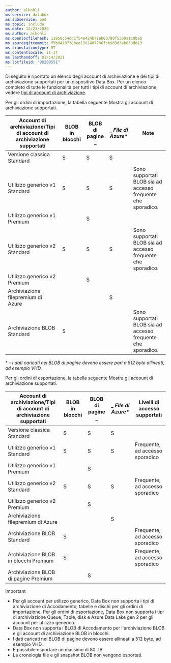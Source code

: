 ```yaml
---
author: alkohli
ms.service: databox
ms.subservice: pod
ms.topic: include
ms.date: 12/23/2020
ms.author: alkohli
ms.openlocfilehash: 11958c54dd1f54e424b71eb00780f5309a1c0bab
ms.sourcegitcommit: f5b8410738bee1381407786fcb9d3d3ab838d813
ms.translationtype: MT
ms.contentlocale: it-IT
ms.lasthandoff: 01/14/2021
ms.locfileid: "98209551"
---
```

Di seguito è riportato un elenco degli account di archiviazione e dei tipi di archiviazione supportati per un dispositivo Data Box. Per un elenco completo di tutte le funzionalità per tutti i tipi di account di archiviazione, vedere [tipi di account di archiviazione](../articles/storage/common/storage-account-overview.md#types-of-storage-accounts).

Per gli ordini di importazione, la tabella seguente Mostra gli account di archiviazione supportati.

| **Account di archiviazione/Tipi di account di archiviazione supportati** | **BLOB in blocchi** |**BLOB di pagine** _ |_ *File di Azure** |**Note**|
| --- | --- | -- | -- | -- |
| Versione classica Standard | S | S | S |
| Utilizzo generico v1 Standard  | S | S | S | Sono supportati BLOB sia ad accesso frequente che sporadico.|
| Utilizzo generico v1 Premium  |  | S| | |
| Utilizzo generico v2 Standard  | S | S | S | Sono supportati BLOB sia ad accesso frequente che sporadico.|
| Utilizzo generico v2 Premium  |  |S | | |
| Archiviazione filepremium di Azure |  |  | S |  |  
| Archiviazione BLOB Standard |S | | |Sono supportati BLOB sia ad accesso frequente che sporadico. |

\* *- I dati caricati nei BLOB di pagine devono essere pari a 512 byte allineati, ad esempio VHD.*

Per gli ordini di esportazione, la tabella seguente Mostra gli account di archiviazione supportati.

| **Account di archiviazione/Tipi di account di archiviazione supportati** | **BLOB in blocchi** |**BLOB di pagine** _ |_ *File di Azure** |**Livelli di accesso supportati**|
| --- | --- | -- | -- | -- |
| Versione classica Standard | S | S | S | |
| Utilizzo generico v1 Standard  | S | S | S | Frequente, ad accesso sporadico|
| Utilizzo generico v1 Premium  |  | S| | |
| Utilizzo generico v2 Standard  | S | S | S | Frequente, ad accesso sporadico|
| Utilizzo generico v2 Premium  |  |S | | |
| Archiviazione filepremium di Azure |  |  | S |  |
| Archiviazione BLOB Standard |S | | |Frequente, ad accesso sporadico |
| Archiviazione BLOB in blocchi Premium |S | | |Frequente, ad accesso sporadico |
| Archiviazione BLOB di pagine Premium | |S | | |

> [!IMPORTANT]
> - Per gli account per utilizzo generico, Data Box non supporta i tipi di archiviazione di Accodamento, tabelle e dischi per gli ordini di importazione. Per gli ordini di esportazione, Data Box non supporta i tipi di archiviazione Queue, Table, disk e Azure Data Lake gen 2 per gli account per utilizzo generico.
> - Data Box non supporta i BLOB di Accodamento per l'archiviazione BLOB e gli account di archiviazione BLOB in blocchi.
> - I dati caricati nei BLOB di pagine devono essere allineati a 512 byte, ad esempio VHD.
> - È possibile esportare un massimo di 80 TB.
> - La cronologia file e gli snapshot BLOB non vengono esportati.